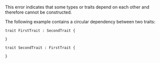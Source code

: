 This error indicates that some types or traits depend on each other
and therefore cannot be constructed.

The following example contains a circular dependency between two traits:

```compile_fail,E0391
trait FirstTrait : SecondTrait {

}

trait SecondTrait : FirstTrait {

}
```
